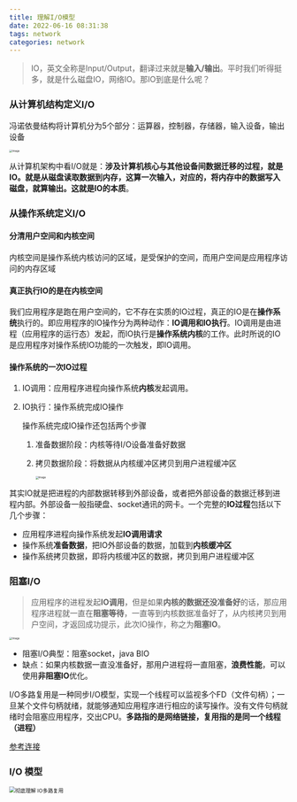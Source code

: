 ```yaml
---
title: 理解I/O模型
date: 2022-06-16 08:31:38
tags: network
categories: network
---
```


> IO，英文全称是Input/Output，翻译过来就是**输入/输出**。平时我们听得挺多，就是什么磁盘IO，网络IO。那IO到底是什么呢？

### 从计算机结构定义I/O

冯诺依曼结构将计算机分为5个部分：运算器，控制器，存储器，输入设备，输出设备

<img src="https://mmbiz.qpic.cn/mmbiz_png/PoF8jo1PmpznQic9871SM0Xlk5W1Kv5iaz3qr3GNYZzLKICjicyib6Gw4fyK2K3jJFcNQbehsv3O8PbCpAaicJic4m8Q/640?wx_fmt=png&wxfrom=5&wx_lazy=1&wx_co=1" alt="Image" style="zoom:33%;" />

从计算机架构中看I/O就是：**涉及计算机核心与其他设备间数据迁移的过程，就是IO。就是从磁盘读取数据到内存，这算一次输入，对应的，将内存中的数据写入磁盘，就算输出。这就是IO的本质**。

### 从操作系统定义I/O

#### 分清用户空间和内核空间

内核空间是操作系统内核访问的区域，是受保护的空间，而用户空间是应用程序访问的内存区域

#### 真正执行IO的是在内核空间

我们应用程序是跑在用户空间的，它不存在实质的IO过程，真正的IO是在**操作系统**执行的。即应用程序的IO操作分为两种动作：**IO调用和IO执行**。IO调用是由进程（应用程序的运行态）发起，而IO执行是**操作系统内核**的工作。此时所说的IO是应用程序对操作系统IO功能的一次触发，即IO调用。

#### 操作系统的一次IO过程

1. IO调用：应用程序进程向操作系统**内核**发起调用。

2. IO执行：操作系统完成IO操作

   操作系统完成IO操作还包括两个步骤

   1. 准备数据阶段：内核等待I/O设备准备好数据

   2. 拷贝数据阶段：将数据从内核缓冲区拷贝到用户进程缓冲区

      <img src="https://mmbiz.qpic.cn/mmbiz_png/PoF8jo1PmpznQic9871SM0Xlk5W1Kv5iazT9kWYbt1L2xibUrVOW05JFOsoDYrzNxB7eziasmxzsMBbbQakMLJOvKw/640?wx_fmt=png&wxfrom=5&wx_lazy=1&wx_co=1" alt="Image" style="zoom:33%;" />

其实IO就是把进程的内部数据转移到外部设备，或者把外部设备的数据迁移到进程内部。外部设备一般指硬盘、socket通讯的网卡。一个完整的**IO过程**包括以下几个步骤：

- 应用程序进程向操作系统发起**IO调用请求**
- 操作系统**准备数据**，把IO外部设备的数据，加载到**内核缓冲区**
- 操作系统拷贝数据，即将内核缓冲区的数据，拷贝到用户进程缓冲区

### 阻塞I/O

> 应用程序的进程发起**IO调用**，但是如果**内核的数据还没准备好**的话，那应用程序进程就一直在**阻塞等待**，一直等到内核数据准备好了，从内核拷贝到用户空间，才返回成功提示，此次IO操作，称之为**阻塞IO**。

<img src="https://cdn.jsdelivr.net/gh/wenPKtalk/pictures@master/blog/20220622/09_30/640-20220622093037469.png" alt="Image" style="zoom:33%;" />

* 阻塞I/O典型：阻塞socket，java BIO
* 缺点：如果内核数据一直没准备好，那用户进程将一直阻塞，**浪费性能**，可以使用**非阻塞IO**优化。

I/O多路复用是一种同步I/O模型，实现一个线程可以监视多个FD（文件句柄）；一旦某个文件句柄就绪，就能够通知应用程序进行相应的读写操作。没有文件句柄就绪时会阻塞应用程序，交出CPU。**多路指的是网络链接，复用指的是同一个线程（进程）**

[参考连接](https://zhuanlan.zhihu.com/p/150972878)

### I/O 模型

<img src="https://pic1.zhimg.com/v2-17f3abff4e49a2214f10f3815d91e15e_1440w.jpg?source=172ae18b" alt="彻底理解 IO多路复用" style="zoom: 67%;" />

